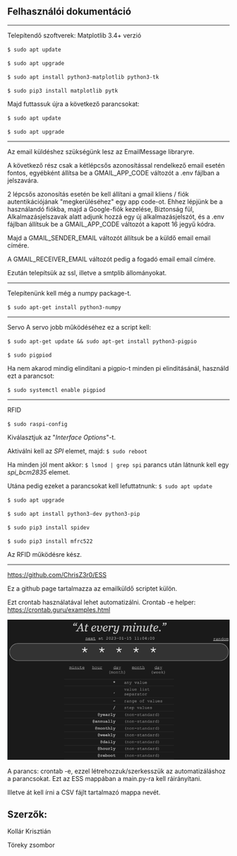 ## Felhasználói dokumentáció

---

Telepítendő szoftverek:
Matplotlib 3.4+ verzió

`$ sudo apt update`

`$ sudo apt upgrade`

`$ sudo apt install python3-matplotlib python3-tk`

`$ sudo pip3 install matplotlib pytk`

Majd futtassuk újra a következő parancsokat:

`$ sudo apt update`

`$ sudo apt upgrade`

---

Az email küldéshez szükségünk lesz az EmailMessage libraryre.

A következő rész csak a kétlépcsős azonosítással rendelkező email esetén fontos, egyébként állítsa be a GMAIL_APP_CODE változót a .env fájlban a jelszavára.

2 lépcsős azonosítás esetén be kell állítani a gmail kliens / fiók autentikációjának "megkerüléséhez" egy app code-ot.
Ehhez lépjünk be a használandó fiókba, majd a Google-fiók kezelése, Biztonság fül, Alkalmazásjelszavak alatt adjunk hozzá egy új alkalmazásjelszót, és a .env fájlban állítsuk be a GMAIL_APP_CODE változót a kapott 16 jegyű kódra.

Majd a GMAIL_SENDER_EMAIL változót állítsuk be a küldő email email címére.

A GMAIL_RECEIVER_EMAIL változót pedig a fogadó email email címére.

Ezután telepítsük az ssl, illetve a smtplib állományokat.

---

Telepítenünk kell még a numpy package-t.

`$ sudo apt-get install python3-numpy` 

---

Servo
A servo jobb működéséhez ez a script kell:

`$ sudo apt-get update && sudo apt-get install python3-pigpio`

`$ sudo pigpiod`

Ha nem akarod mindig elindítani a pigpio-t minden pi elinditásánál, használd ezt a parancsot:

`$ sudo systemctl enable pigpiod`

---

RFID

`$ sudo raspi-config`

Kiválasztjuk az "_Interface Options_"-t.

Aktiválni kell az _SPI_ elemet, majd: `$ sudo reboot`

Ha minden jól ment akkor: `$ lsmod | grep spi` parancs után látnunk kell egy _spi_bcm2835_ elemet.

Utána pedig ezeket a parancsokat kell lefuttatnunk:
`$ sudo apt update`

`$ sudo apt upgrade`

`$ sudo apt install python3-dev python3-pip`

`$ sudo pip3 install spidev`

`$ sudo pip3 install mfrc522`

Az RFID működésre kész.

---

https://github.com/ChrisZ3r0/ESS

Ez a github page tartalmazza az emailküldő scriptet külön.

Ezt crontab használatával lehet automatizálni.
Crontab -e helper: https://crontab.guru/examples.html

![CronTab](/Documentation/images/crontab.PNG)

A parancs: crontab -e, ezzel létrehozzuk/szerkesszük az automatizáláshoz a parancsokat. Ezt az ESS mappában a main.py-ra kell ráirányítani.

Illetve át kell írni a CSV fájlt tartalmazó mappa nevét.

## Szerzők:

Kollár Krisztián

Töreky zsombor
